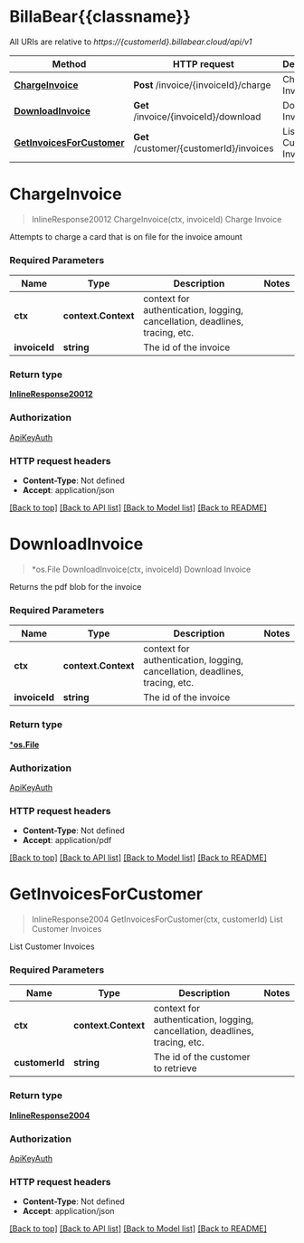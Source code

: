 # BillaBear{{classname}}

All URIs are relative to *https://{customerId}.billabear.cloud/api/v1*

Method | HTTP request | Description
------------- | ------------- | -------------
[**ChargeInvoice**](InvoicesApi.md#ChargeInvoice) | **Post** /invoice/{invoiceId}/charge | Charge Invoice
[**DownloadInvoice**](InvoicesApi.md#DownloadInvoice) | **Get** /invoice/{invoiceId}/download | Download Invoice
[**GetInvoicesForCustomer**](InvoicesApi.md#GetInvoicesForCustomer) | **Get** /customer/{customerId}/invoices | List Customer Invoices

# **ChargeInvoice**
> InlineResponse20012 ChargeInvoice(ctx, invoiceId)
Charge Invoice

Attempts to charge a card that is on file for the invoice amount

### Required Parameters

Name | Type | Description  | Notes
------------- | ------------- | ------------- | -------------
 **ctx** | **context.Context** | context for authentication, logging, cancellation, deadlines, tracing, etc.
  **invoiceId** | **string**| The id of the invoice | 

### Return type

[**InlineResponse20012**](inline_response_200_12.md)

### Authorization

[ApiKeyAuth](../README.md#ApiKeyAuth)

### HTTP request headers

 - **Content-Type**: Not defined
 - **Accept**: application/json

[[Back to top]](#) [[Back to API list]](../README.md#documentation-for-api-endpoints) [[Back to Model list]](../README.md#documentation-for-models) [[Back to README]](../README.md)

# **DownloadInvoice**
> *os.File DownloadInvoice(ctx, invoiceId)
Download Invoice

Returns the pdf blob for the invoice

### Required Parameters

Name | Type | Description  | Notes
------------- | ------------- | ------------- | -------------
 **ctx** | **context.Context** | context for authentication, logging, cancellation, deadlines, tracing, etc.
  **invoiceId** | **string**| The id of the invoice | 

### Return type

[***os.File**](*os.File.md)

### Authorization

[ApiKeyAuth](../README.md#ApiKeyAuth)

### HTTP request headers

 - **Content-Type**: Not defined
 - **Accept**: application/pdf

[[Back to top]](#) [[Back to API list]](../README.md#documentation-for-api-endpoints) [[Back to Model list]](../README.md#documentation-for-models) [[Back to README]](../README.md)

# **GetInvoicesForCustomer**
> InlineResponse2004 GetInvoicesForCustomer(ctx, customerId)
List Customer Invoices

List Customer Invoices

### Required Parameters

Name | Type | Description  | Notes
------------- | ------------- | ------------- | -------------
 **ctx** | **context.Context** | context for authentication, logging, cancellation, deadlines, tracing, etc.
  **customerId** | **string**| The id of the customer to retrieve | 

### Return type

[**InlineResponse2004**](inline_response_200_4.md)

### Authorization

[ApiKeyAuth](../README.md#ApiKeyAuth)

### HTTP request headers

 - **Content-Type**: Not defined
 - **Accept**: application/json

[[Back to top]](#) [[Back to API list]](../README.md#documentation-for-api-endpoints) [[Back to Model list]](../README.md#documentation-for-models) [[Back to README]](../README.md)

